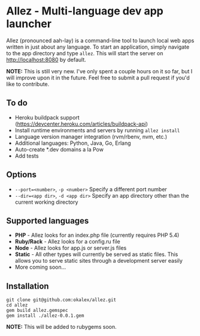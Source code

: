 # Allez - Multi-language dev app launcher

Allez (pronounced aah-lay) is a command-line tool to launch local web apps
written in just about any language. To start an application, simply navigate 
to the app directory and type `allez`. This will start the server on 
[http://localhost:8080](http://localhost:80) by default.

**NOTE:** This is still very new. I've only spent a couple hours on it so far, 
but I will improve upon it in the future. Feel free to submit a pull request 
if you'd like to contribute.

## To do

* Heroku buildpack support (https://devcenter.heroku.com/articles/buildpack-api)
* Install runtime environments and servers by running `allez install`
* Language version manager integration (rvm/rbenv, nvm, etc.)
* Additional languages: Python, Java, Go, Erlang
* Auto-create *.dev domains a la Pow
* Add tests

## Options

* `--port=<number>`, `-p <number>` Specify a different port number
* `--dir=<app dir>`, `-d <app dir>` Specify an app directory other than the current working directory

## Supported languages

* **PHP** - Allez looks for an index.php file (currently requires PHP 5.4)
* **Ruby/Rack** - Allez looks for a config.ru file
* **Node** - Allez looks for app.js or server.js files
* **Static** - All other types will currently be served as static files. This allows you to serve static
  sites through a development server easily
* More coming soon…

## Installation

```
git clone git@github.com:okalex/allez.git
cd allez
gem build allez.gemspec
gem install ./allez-0.0.1.gem
```

**NOTE:** This will be added to rubygems soon.
